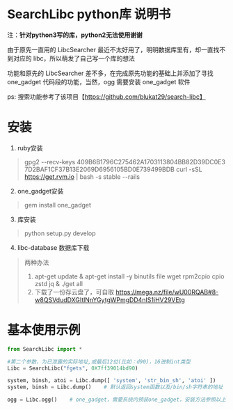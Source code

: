 # SearchLibc python库 说明书

注：**针对python3写的库，python2无法使用谢谢**

由于原先一直用的 LibcSearcher 最近不太好用了，明明数据库里有，却一直找不到对应的 libc，所以萌发了自己写一个库的想法

功能和原先的 LibcSearcher 差不多，在完成原先功能的基础上并添加了寻找 one_gadget 代码段的功能，当然，ogg 需要安装 one_gadget 软件

ps: 搜索功能参考了该项目【https://github.com/blukat29/search-libc】

# 安装
1. ruby安装
> gpg2 --recv-keys 409B6B1796C275462A1703113804BB82D39DC0E3 7D2BAF1CF37B13E2069D6956105BD0E739499BDB
> curl -sSL https://get.rvm.io | bash -s stable --rails

2. one_gadget安装
> gem install one_gadget

3. 库安装
> python setup.py develop

4. libc-database 数据库下载
> 两种办法
> 1) apt-get update & apt-get install -y binutils file wget rpm2cpio cpio zstd jq & ./get all
> 2) 下载了一份存云盘了，可自取 https://mega.nz/file/wU00RQAB#8-w8QSVdudDXGItlNnYGytgWPmgDD4nIS1iHV29VEtg

# 基本使用示例
```python
from SearchLibc import *

#第二个参数，为已泄露的实际地址,或最后12位(比如：d90)，16进制int类型
Libc = SearchLibc("fgets", 0X7ff39014bd90)

system, binsh, atoi = Libc.dump([ 'system', 'str_bin_sh', 'atoi' ])    # 可指定要查找的函数地址
system, binsh = Libc.dump()    # 默认返回system函数以及/bin/sh字符串的地址

ogg = Libc.ogg()    # one_gadget，需要系统内预装one_gadget，安装方法参照以上
```